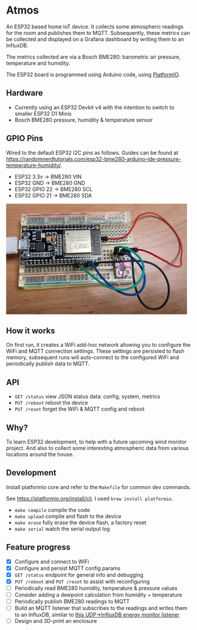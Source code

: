 # Atmos

An ESP32 based home IoT device. It collects some atmospheric readings for the
room and publishes them to MQTT. Subsequently, these metrics can be collected
and displayed on a Grafana dashboard by writing them to an InfluxDB.

The metrics collected are via a Bosch BME280: barometric air pressure,
temperature and humidity.

The ESP32 board is programmed using Arduino code, using [PlatformIO](https://platformio.org/).

## Hardware

- Currently using an ESP32 Devkit v4 with the intention to switch to smaller
  ESP32 D1 Minis
- Bosch BME280 pressure, humidity & temperature sensor

## GPIO Pins

Wired to the default ESP32 I2C pins as follows. Guides can be found at
https://randomnerdtutorials.com/esp32-bme280-arduino-ide-pressure-temperature-humidity/.

- ESP32 3.3v    -> BME280 VIN
- ESP32 GND     -> BME280 GND
- ESP32 GPIO 22 -> BME280 SCL
- ESP32 GPIO 21 -> BME280 SDA

![Photo of early prototype](images/early-prototype.jpg)

## How it works

On first run, it creates a WiFi add-hoc network allowing you to configure the
WiFi and MQTT connection settings. These settings are persisted to flash
memory, subsequent runs will auto-connect to the configured WiFi and
periodically publish data to MQTT.

## API

- `GET /status` view JSON status data: config, system, metrics
- `PUT /reboot` reboot the device
- `PUT /reset` forget the WiFi & MQTT config and reboot

## Why?

To learn ESP32 development, to help with a future upcoming wind monitor
project. And also to collect some interesting atmospheric data from various
locations around the house.

## Development

Install platformio core and refer to the `Makefile` for common dev commands.

See https://platformio.org/install/cli. I used `brew install platformio`.

- `make compile` compile the code
- `make upload` compile and flash to the device
- `make erase` fully erase the device flash, a factory reset
- `make serial` watch the serial output log

## Feature progress

- [x] Configure and connect to WiFi
- [x] Configure and persist MQTT config params
- [x] `GET /status` endpoint for general info and debugging
- [x] `PUT /reboot` and `PUT /reset` to assist with reconfiguring
- [ ] Periodically read BME280 humidity, temperature & pressure values
- [ ] Consider adding a dewpoint calculation from humidity + temperature
- [ ] Periodically publish BME280 readings to MQTT
- [ ] Build an MQTT listener that subscribes to the readings and writes them to
  an InfluxDB, similar to
  [this UDP->InfluxDB energy monitor listener](https://github.com/zefer/energy-monitor)
- [ ] Design and 3D-print an enclosure
